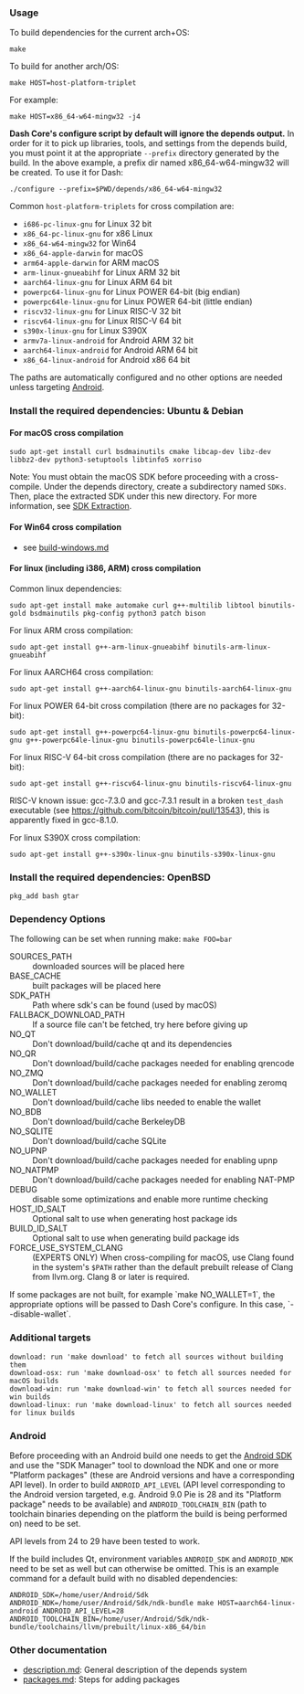 ### Usage

To build dependencies for the current arch+OS:

    make

To build for another arch/OS:

    make HOST=host-platform-triplet

For example:

    make HOST=x86_64-w64-mingw32 -j4

**Dash Core's configure script by default will ignore the depends output.** In
order for it to pick up libraries, tools, and settings from the depends build,
you must point it at the appropriate `--prefix` directory generated by the
build. In the above example, a prefix dir named x86_64-w64-mingw32 will be
created. To use it for Dash:

    ./configure --prefix=$PWD/depends/x86_64-w64-mingw32

Common `host-platform-triplets` for cross compilation are:

- `i686-pc-linux-gnu` for Linux 32 bit
- `x86_64-pc-linux-gnu` for x86 Linux
- `x86_64-w64-mingw32` for Win64
- `x86_64-apple-darwin` for macOS
- `arm64-apple-darwin` for ARM macOS
- `arm-linux-gnueabihf` for Linux ARM 32 bit
- `aarch64-linux-gnu` for Linux ARM 64 bit
- `powerpc64-linux-gnu` for Linux POWER 64-bit (big endian)
- `powerpc64le-linux-gnu` for Linux POWER 64-bit (little endian)
- `riscv32-linux-gnu` for Linux RISC-V 32 bit
- `riscv64-linux-gnu` for Linux RISC-V 64 bit
- `s390x-linux-gnu` for Linux S390X
- `armv7a-linux-android` for Android ARM 32 bit
- `aarch64-linux-android` for Android ARM 64 bit
- `x86_64-linux-android` for Android x86 64 bit

The paths are automatically configured and no other options are needed unless targeting [Android](#Android).

### Install the required dependencies: Ubuntu & Debian

#### For macOS cross compilation

    sudo apt-get install curl bsdmainutils cmake libcap-dev libz-dev libbz2-dev python3-setuptools libtinfo5 xorriso

Note: You must obtain the macOS SDK before proceeding with a cross-compile.
Under the depends directory, create a subdirectory named `SDKs`.
Then, place the extracted SDK under this new directory.
For more information, see [SDK Extraction](../contrib/macdeploy/README.md#sdk-extraction).

#### For Win64 cross compilation

- see [build-windows.md](../doc/build-windows.md#cross-compilation-for-ubuntu-and-windows-subsystem-for-linux)

#### For linux (including i386, ARM) cross compilation

Common linux dependencies:

    sudo apt-get install make automake curl g++-multilib libtool binutils-gold bsdmainutils pkg-config python3 patch bison

For linux ARM cross compilation:

    sudo apt-get install g++-arm-linux-gnueabihf binutils-arm-linux-gnueabihf

For linux AARCH64 cross compilation:

    sudo apt-get install g++-aarch64-linux-gnu binutils-aarch64-linux-gnu

For linux POWER 64-bit cross compilation (there are no packages for 32-bit):

    sudo apt-get install g++-powerpc64-linux-gnu binutils-powerpc64-linux-gnu g++-powerpc64le-linux-gnu binutils-powerpc64le-linux-gnu

For linux RISC-V 64-bit cross compilation (there are no packages for 32-bit):

    sudo apt-get install g++-riscv64-linux-gnu binutils-riscv64-linux-gnu

RISC-V known issue: gcc-7.3.0 and gcc-7.3.1 result in a broken `test_dash` executable (see https://github.com/bitcoin/bitcoin/pull/13543),
this is apparently fixed in gcc-8.1.0.

For linux S390X cross compilation:

    sudo apt-get install g++-s390x-linux-gnu binutils-s390x-linux-gnu

### Install the required dependencies: OpenBSD

    pkg_add bash gtar

### Dependency Options
The following can be set when running make: `make FOO=bar`

<dl>
<dt>SOURCES_PATH</dt>
<dd>downloaded sources will be placed here</dd>
<dt>BASE_CACHE</dt>
<dd>built packages will be placed here</dd>
<dt>SDK_PATH</dt>
<dd>Path where sdk's can be found (used by macOS)</dd>
<dt>FALLBACK_DOWNLOAD_PATH</dt>
<dd>If a source file can't be fetched, try here before giving up</dd>
<dt>NO_QT</dt>
<dd>Don't download/build/cache qt and its dependencies</dd>
<dt>NO_QR</dt>
<dd>Don't download/build/cache packages needed for enabling qrencode</dd>
<dt>NO_ZMQ</dt>
<dd>Don't download/build/cache packages needed for enabling zeromq</dd>
<dt>NO_WALLET</dt>
<dd>Don't download/build/cache libs needed to enable the wallet</dd>
<dt>NO_BDB</dt>
<dd>Don't download/build/cache BerkeleyDB</dd>
<dt>NO_SQLITE</dt>
<dd>Don't download/build/cache SQLite</dd>
<dt>NO_UPNP</dt>
<dd>Don't download/build/cache packages needed for enabling upnp</dd>
<dt>NO_NATPMP</dt>
<dd>Don't download/build/cache packages needed for enabling NAT-PMP</dd>
<dt>DEBUG</dt>
<dd>disable some optimizations and enable more runtime checking</dd>
<dt>HOST_ID_SALT</dt>
<dd>Optional salt to use when generating host package ids</dd>
<dt>BUILD_ID_SALT</dt>
<dd>Optional salt to use when generating build package ids</dd>
<dt>FORCE_USE_SYSTEM_CLANG</dt>
<dd>(EXPERTS ONLY) When cross-compiling for macOS, use Clang found in the
system's <code>$PATH</code> rather than the default prebuilt release of Clang
from llvm.org. Clang 8 or later is required.</dd>
</dl>
If some packages are not built, for example `make NO_WALLET=1`, the appropriate
options will be passed to Dash Core's configure. In this case, `--disable-wallet`.

### Additional targets

    download: run 'make download' to fetch all sources without building them
    download-osx: run 'make download-osx' to fetch all sources needed for macOS builds
    download-win: run 'make download-win' to fetch all sources needed for win builds
    download-linux: run 'make download-linux' to fetch all sources needed for linux builds


### Android

Before proceeding with an Android build one needs to get the [Android SDK](https://developer.android.com/studio) and use the "SDK Manager" tool to download the NDK and one or more "Platform packages" (these are Android versions and have a corresponding API level).
In order to build `ANDROID_API_LEVEL` (API level corresponding to the Android version targeted, e.g. Android 9.0 Pie is 28 and its "Platform package" needs to be available) and `ANDROID_TOOLCHAIN_BIN` (path to toolchain binaries depending on the platform the build is being performed on) need to be set.

API levels from 24 to 29 have been tested to work.

If the build includes Qt, environment variables `ANDROID_SDK` and `ANDROID_NDK` need to be set as well but can otherwise be omitted.
This is an example command for a default build with no disabled dependencies:

    ANDROID_SDK=/home/user/Android/Sdk ANDROID_NDK=/home/user/Android/Sdk/ndk-bundle make HOST=aarch64-linux-android ANDROID_API_LEVEL=28 ANDROID_TOOLCHAIN_BIN=/home/user/Android/Sdk/ndk-bundle/toolchains/llvm/prebuilt/linux-x86_64/bin

### Other documentation

- [description.md](description.md): General description of the depends system
- [packages.md](packages.md): Steps for adding packages

